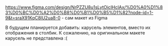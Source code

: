 https://www.figma.com/design/NrPZZU8u1sLytOicIHcIAx/%D0%A0%D1%83%D0%BC%D0%A2%D0%B8%D0%B1%D0%B5%D1%82?node-id=1-9&t=sraX91KqC8lU2ua8-0 - сам макет из Figma

В будущем планируется добавить: карусель элементов, вместо их отображения в столбик. К сожалению, на оригинальном макете карусель не представлена :(
